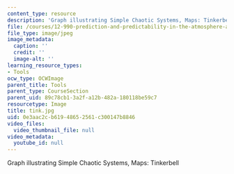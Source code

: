 ```yaml
---
content_type: resource
description: 'Graph illustrating Simple Chaotic Systems, Maps: Tinkerbell'
file: /courses/12-990-prediction-and-predictability-in-the-atmosphere-and-oceans-spring-2003/0e3aac2cb61948652561c300147b8846_tink.jpg
file_type: image/jpeg
image_metadata:
  caption: ''
  credit: ''
  image-alt: ''
learning_resource_types:
- Tools
ocw_type: OCWImage
parent_title: Tools
parent_type: CourseSection
parent_uid: 89c78cb1-3a2f-a12b-482a-180118be59c7
resourcetype: Image
title: tink.jpg
uid: 0e3aac2c-b619-4865-2561-c300147b8846
video_files:
  video_thumbnail_file: null
video_metadata:
  youtube_id: null
---
```

Graph illustrating Simple Chaotic Systems, Maps: Tinkerbell

